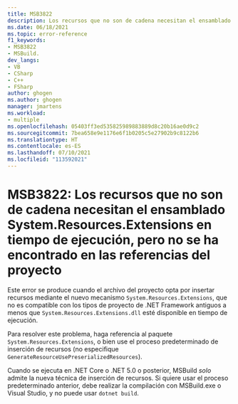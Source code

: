 ```yaml
---
title: MSB3822
description: Los recursos que no son de cadena necesitan el ensamblado System.Resources.Extensions en tiempo de ejecución, pero no se ha encontrado en las referencias del proyecto.
ms.date: 06/18/2021
ms.topic: error-reference
f1_keywords:
- MSB3822
- MSBuild.
dev_langs:
- VB
- CSharp
- C++
- FSharp
author: ghogen
ms.author: ghogen
manager: jmartens
ms.workload:
- multiple
ms.openlocfilehash: 05403ff3ed535825989883889d8c20b16ae0d9c2
ms.sourcegitcommit: 7bea658e9e1176e6f1b0205c5e27902b9c8122b6
ms.translationtype: HT
ms.contentlocale: es-ES
ms.lasthandoff: 07/10/2021
ms.locfileid: "113592021"
---
```

# <a name="msb3822-non-string-resources-require-the-systemresourcesextensions-assembly-at-runtime-but-it-was-not-found-in-this-projects-references"></a>MSB3822: Los recursos que no son de cadena necesitan el ensamblado System.Resources.Extensions en tiempo de ejecución, pero no se ha encontrado en las referencias del proyecto

Este error se produce cuando el archivo del proyecto opta por insertar recursos mediante el nuevo mecanismo `System.Resources.Extensions`, que no es compatible con los tipos de proyecto de .NET Framework antiguos a menos que `System.Resources.Extensions.dll` esté disponible en tiempo de ejecución.

Para resolver este problema, haga referencia al paquete `System.Resources.Extensions`, o bien use el proceso predeterminado de inserción de recursos (no especifique `GenerateResourceUsePreserializedResources`).

Cuando se ejecuta en .NET Core o .NET 5.0 o posterior, MSBuild _solo_ admite la nueva técnica de inserción de recursos. Si quiere usar el proceso predeterminado anterior, debe realizar la compilación con MSBuild.exe o Visual Studio, y no puede usar `dotnet build`.
